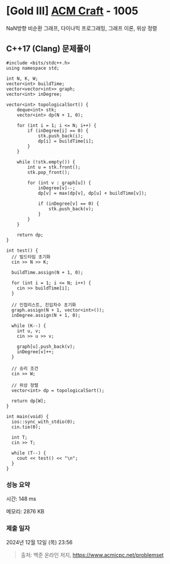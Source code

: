 # [Gold III] [ACM Craft](https://www.acmicpc.net/problem/1005) - 1005 

NaN방향 비순환 그래프, 다이나믹 프로그래밍, 그래프 이론, 위상 정렬

## C++17 (Clang) 문제풀이

```C++17 (Clang)
#include <bits/stdc++.h>
using namespace std;

int N, K, W;
vector<int> buildTime;
vector<vector<int>> graph;
vector<int> inDegree;

vector<int> topologicalSort() {
    deque<int> stk;
    vector<int> dp(N + 1, 0);

    for (int i = 1; i <= N; i++) {
        if (inDegree[i] == 0) {
            stk.push_back(i);
            dp[i] = buildTime[i];
        }
    }

    while (!stk.empty()) {
        int u = stk.front();
        stk.pop_front();

        for (int v : graph[u]) {
            inDegree[v]--;
            dp[v] = max(dp[v], dp[u] + buildTime[v]);

            if (inDegree[v] == 0) {
                stk.push_back(v);
            }
        }
    }

    return dp;
}

int test() {
  // 빌드타임 초기화  
  cin >> N >> K;

  buildTime.assign(N + 1, 0);

  for (int i = 1; i <= N; i++) {
    cin >> buildTime[i];
  }

  // 인접리스트, 진입차수 초기화
  graph.assign(N + 1, vector<int>());
  inDegree.assign(N + 1, 0);

  while (K--) {
    int u, v;
    cin >> u >> v;

    graph[u].push_back(v);
    inDegree[v]++;
  }

  // 승리 조건
  cin >> W;

  // 위상 정렬
  vector<int> dp = topologicalSort();

  return dp[W];
}

int main(void) {
  ios::sync_with_stdio(0);
  cin.tie(0);

  int T;
  cin >> T;

  while (T--) {
    cout << test() << "\n";
  }
}
```

### 성능 요약

시간: 148 ms

메모리: 2876 KB

### 제출 일자

2024년 12월 12일 (목) 23:56

> 출처: 백준 온라인 저지, https://www.acmicpc.net/problemset 

